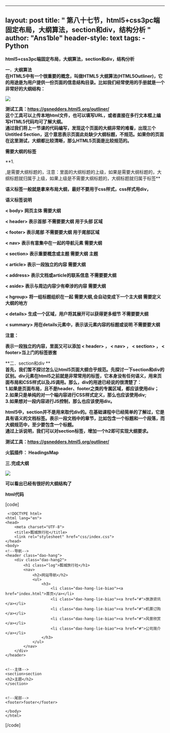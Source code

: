
---
layout: post
title: " 第八十七节，html5+css3pc端固定布局，大纲算法，section和div，结构分析 "
author: "Ans1ble"
header-style: text
tags:
      - Python
---


**html5+css3pc端固定布局，大纲算法，section和div，结构分析**





**一．大纲算法**  
 **在HTML5中有一个很重要的概念，叫做HTML5
大纲算法(HTML5Outliner)，它的用途是为用户提供一份页面的信息结构目录。比如我们经常使用的手册就是一个非常好的大纲结构：**

**![](https://images2015.cnblogs.com/blog/955761/201610/955761-20161025110627187-582272179.png)**



**测试工具：[https://gsnedders.html5.org/outliner/
](https://gsnedders.html5.org/outliner/)**  
**这个工具可以上传本地html文件，也可以填写URL，或者直接在多行文本框上编写HTML5代码均可了解大纲。**  
 **通过我们将上一节课的代码编写，发现这个页面的大纲非常的难看，出现三个Untitled
Section，这个意思表示页面此处缺少大纲标题，不规范。如果你的页面在这里测试，大纲都比较清晰，那么HTML5页面是比较规范的。**



**需要大纲的标签**

**1.
<body>,是需要大纲标题的，注意：<body>里面的大纲标题的上级，如果是需要大纲标题的，大纲标题就归属于上级，如果上级是不需要大纲标题的，大纲标题就归属于<body>标签**

**语义标签一般就是拿来布局大纲，最好不要用于css样式，css样式用div，**



**语义标签说明**

**< body>      网页主体      需要大纲**

**< header>        表示首部
不需要要大纲             用于头部 **区域****

**< footer>         表示尾部
不需要要大纲             用于尾部区域**

**< nav>                   表示有意集中在一起的导航元素
需要大纲**

**< section>        表示重要概念或主题                                      需要大纲
**主题****

**< article>         表示一段独立的内容
需要大纲**

**< address>            表示文档或article的联系信息
不需要要大纲**

**< aside>            表示与周边内容少有牵涉的内容                             需要大纲**

**< hgroup>         将一组标题组织在一起
需要大纲,会自动变成下一个主大纲  需要定义大纲的地方**

**< details>              生成一个区域，用户将其展开可以获得更多细节               不需要要大纲**

**< summary>         用在details元素中，表示该元素内容的标题或说明            不需要要大纲**



****注意： <article>表示一段独立的内容，里面又可以添加 **< header>  ， **< nav> ， **< section> ，
**< footer>当上门的标签嵌套************





**二．section和div **  
**首先，我们暂不探讨怎么让html5页面大纲合乎规范。先探讨一下section和div的区别。div元素在html5之前就是非常常用的标签，它本身没有任何语义，用来页面布局和CSS样式以及JS调用。那么，div的用途已经说的很清楚了：**  
 **1.如果是页面布局，且不是header、footer之类的专属区域，都应该使用div；**  
 **2.如果只是单纯的对一个端内容进行CSS样式定义，那么也应该使用div;**  
 **3.如果想对一段内容进行JS控制，那么也应该使用div。**

**html5中，section并不是用来取代div的。在基础课程中已经简单的了解过，它是具有语义的文档标签。表示一段文档中的章节，比如包含一个标题和一个段落，而大纲规范中，至少要包含一个标题。**  
 **通过上诉说明，我们可以对section标签，增加一个h2即可实现大纲要求。**

****测试工具：<https://gsnedders.html5.org/outliner/>[
](https://gsnedders.html5.org/outliner/)****



**火狐插件：  HeadingsMap**



**三.完成大纲**

**![](https://images2015.cnblogs.com/blog/955761/201610/955761-20161025150846515-1917557211.png)**



**可以看出已经有很好的大纲结构了**



**html代码**

[code]

     <!DOCTYPE html>
    <html lang="en">
    <head>
        <meta charset="UTF-8">
        <title>瓢城旅行社</title>
        <link rel="stylesheet" href="css/index.css">
    </head>
    <body>
    <!--导航-->
    <header class="dao-hang">
        <div class="dao-hang2">
            <h1 class="log">瓢城旅行社</h1>
            <nav>
                <h2>网站导航</h2>
                <ul>
                    <h3>
                        <li class="dao-hang-lie-biao"><a href="index.html">首页</a></li>
                        <li class="dao-hang-lie-biao"><a href="#">旅游资讯</a></li>
                        <li class="dao-hang-lie-biao"><a href="#">机票订购</a></li>
                        <li class="dao-hang-lie-biao"><a href="#">风景欣赏</a></li>
                        <li class="dao-hang-lie-biao"><a href="#">公司简介</a></li>
                    </h3>
                </ul>
            </nav>
        </div>
    </header>
    
    
    <!--主体-->
    <section>section
    <h2>主题</h2>
    </section>
    
    
    <!--尾部-->
    <footer>footer</footer>
    
    </body>
    </html>
[/code]



